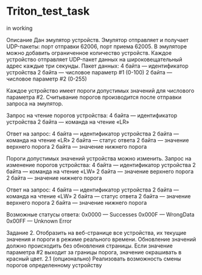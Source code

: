 # Triton_test_task
in working

Описание
	 Дан эмулятор устройств. Эмулятор отправляет и получает UDP-пакеты: порт
отправки 62006, порт приема 62005. В эмуляторе можно добавить ограниченное
количество устройств. Каждое устройство отправляет UDP-пакет данных на
широковещательный адрес каждые три секунды. 
Пакет данных: 
4 байта — идентификатор устройства
2 байта — числовое параметр #1 (0-100)
2 байта — числовое параметр #2 (0-255)

Каждое устройство имеет пороги допустимых значений для числового
параметра #2. Считывание порогов производится после отправки запроса на
эмулятор. 

Запрос на чтение порогов устройства: 
4 байта — идентификатор устройства
2 байта — команда на чтение «LR»

Ответ на запрос: 
4 байта — идентификатор устройства
2 байта — команда на чтение «LR»
2 байта — статус ответа
2 байта — значение верхнего порога
2 байта — значение нижнего порога

Пороги допустимых значений устройства можно изменить.
Запрос на изменение порогов устройства:
4 байта — идентификатор устройства
2 байта — команда на чтение «LW»
2 байта — значение верхнего порога
2 байта — значение нижнего порога

Ответ на запрос:
4 байта — идентификатор устройства
2 байта — команда на чтение «LW»
2 байта — статус ответа
2 байта — значение верхнего порога
2 байта — значение нижнего порога

Возможные статусы ответа:
0x0000 — Successes 
0x000F — WrongData
0x00FF — Unknown Error 

Задание
2. Отобразить на веб-странице все устройства, их текущие значения и пороги в
режиме реального времени. Обновление значений должно происходить без
обновления страницы. Если значение параметра #2 выходит за границы порога, 
значение окрашивать в красный цвет.
2.1 (опционально) Реализовать возможность смены порогов определенному
устройству
